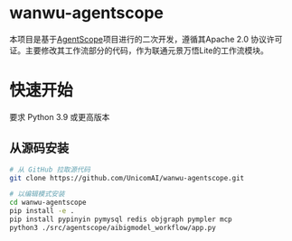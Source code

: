 # wanwu-agentscope
本项目是基于[AgentScope](https://github.com/modelscope/agentscope)项目进行的二次开发，遵循其Apache 2.0 协议许可证。主要修改其工作流部分的代码，作为联通元景万悟Lite的工作流模块。

# 快速开始
要求 Python 3.9 或更高版本

## 从源码安装

```bash
# 从 GitHub 拉取源代码
git clone https://github.com/UnicomAI/wanwu-agentscope.git

# 以编辑模式安装
cd wanwu-agentscope
pip install -e .
pip install pypinyin pymysql redis objgraph pympler mcp
python3 ./src/agentscope/aibigmodel_workflow/app.py
```
